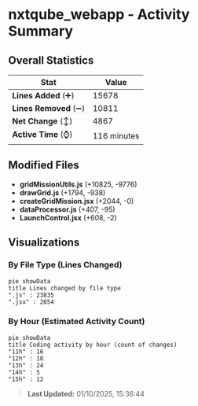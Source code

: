 # nxtqube_webapp - Activity Summary 

## Overall Statistics

| Stat                   | Value                                                             |
| ---------------------- | ----------------------------------------------------------------- |
| **Lines Added** (➕)   | 15678                                          |
| **Lines Removed** (➖) | 10811                                        |
| **Net Change** (↕)    | 4867                |
| **Active Time** (⌚)   | 116 minutes |


## Modified Files
- **gridMissionUtils.js** (+10825, -9776)
- **drawGrid.js** (+1794, -938)
- **createGridMission.jsx** (+2044, -0)
- **dataProcessor.js** (+407, -95)
- **LaunchControl.jsx** (+608, -2)

## Visualizations

### By File Type (Lines Changed)

```mermaid
pie showData
title Lines changed by file type
".js" : 23835
".jsx" : 2654
```

### By Hour (Estimated Activity Count)

```mermaid
pie showData
title Coding activity by hour (count of changes)
"11h" : 16
"12h" : 18
"13h" : 24
"14h" : 5
"15h" : 12
```


> **Last Updated:** 01/10/2025, 15:36:44